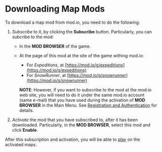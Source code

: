 # Downloading Map Mods

To download a map mod from mod.io, you need to do the following:

1.  *Subscribe* to it, by clicking the **Subscribe** button. Particularly, you can subcribe to the mod:

    -   In the **MOD BROWSER** of the game.    
    -   At the page of this mod at the site of the game withing mod.io:
        -   For *Expeditions*, at [https://mod.io/g/expeditions](https://mod.io/g/expeditions)
         -   For *SnowRunner*, at [https://mod.io/g/snowrunner](https://mod.io/g/snowrunner)       

        **NOTE**: However, if you want to subscribe to the mod at the mod.io web site, you will need to do it under the same mod.io account (same e-mail) that you have used during the activation of **MOD BROWSER** in the Main Menu. See [Registration and Authentication][registration_and_authentication] for details. 

2.  *Activate* the mod that you have subscribed to, after it has been downloaded. Particularly, in the **MOD BROWSER**, select this mod and click **Enable**. 

After this subscription and activation, you will be able to [play][playing_on_map_mods] on the activated maps.


[playing_on_map_mods]: ./playing_on_map_mods.md
[registration_and_authentication]: ./../../usage_and_uploading_of_mods/registration_and_authentication.md